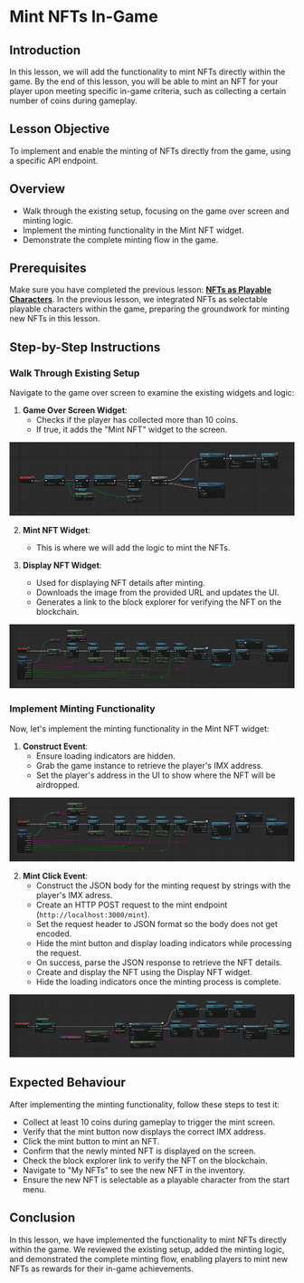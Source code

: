 # Mint NFTs In-Game

## Introduction

In this lesson, we will add the functionality to mint NFTs directly within the game. By the end of this lesson, you will be able to mint an NFT for your player upon meeting specific in-game criteria, such as collecting a certain number of coins during gameplay.

## Lesson Objective

To implement and enable the minting of NFTs directly from the game, using a specific API endpoint.

## Overview

- Walk through the existing setup, focusing on the game over screen and minting logic.
- Implement the minting functionality in the Mint NFT widget.
- Demonstrate the complete minting flow in the game.

## Prerequisites

Make sure you have completed the previous lesson: [**NFTs as Playable Characters**](../14-nfts-as-playable-characters/README.md). In the previous lesson, we integrated NFTs as selectable playable characters within the game, preparing the groundwork for minting new NFTs in this lesson.

## Step-by-Step Instructions

### Walk Through Existing Setup

Navigate to the game over screen to examine the existing widgets and logic:

1. **Game Over Screen Widget**:
   - Checks if the player has collected more than 10 coins.
   - If true, it adds the "Mint NFT" widget to the screen.

![Game over widget](./gameOverWidgetOnConstuct.png)

2. **Mint NFT Widget**:
   - This is where we will add the logic to mint the NFTs.

3. **Display NFT Widget**:
   - Used for displaying NFT details after minting.
   - Downloads the image from the provided URL and updates the UI.
   - Generates a link to the block explorer for verifying the NFT on the blockchain.

![Display NFT](./displayNFTOnConstruct.png)

### Implement Minting Functionality

Now, let's implement the minting functionality in the Mint NFT widget:

1. **Construct Event**:
   - Ensure loading indicators are hidden.
   - Grab the game instance to retrieve the player's IMX address.
   - Set the player's address in the UI to show where the NFT will be airdropped.

![Mint NFT on Construct](./displayNFTOnConstruct.png)

2. **Mint Click Event**:
   - Construct the JSON body for the minting request by strings with the player's IMX adress.
   - Create an HTTP POST request to the mint endpoint (`http://localhost:3000/mint`).
   - Set the request header to JSON format so the body does not get encoded.
   - Hide the mint button and display loading indicators while processing the request.
   - On success, parse the JSON response to retrieve the NFT details.
   - Create and display the NFT using the Display NFT widget.
   - Hide the loading indicators once the minting process is complete.

![Mint NFT on Click](./mintNFTOnMintClicked.png)


## Expected Behaviour

After implementing the minting functionality, follow these steps to test it:

* Collect at least 10 coins during gameplay to trigger the mint screen.
* Verify that the mint button now displays the correct IMX address.
* Click the mint button to mint an NFT.
* Confirm that the newly minted NFT is displayed on the screen.
* Check the block explorer link to verify the NFT on the blockchain.
* Navigate to "My NFTs" to see the new NFT in the inventory.
* Ensure the new NFT is selectable as a playable character from the start menu.

## Conclusion

In this lesson, we have implemented the functionality to mint NFTs directly within the game. We reviewed the existing setup, added the minting logic, and demonstrated the complete minting flow, enabling players to mint new NFTs as rewards for their in-game achievements.